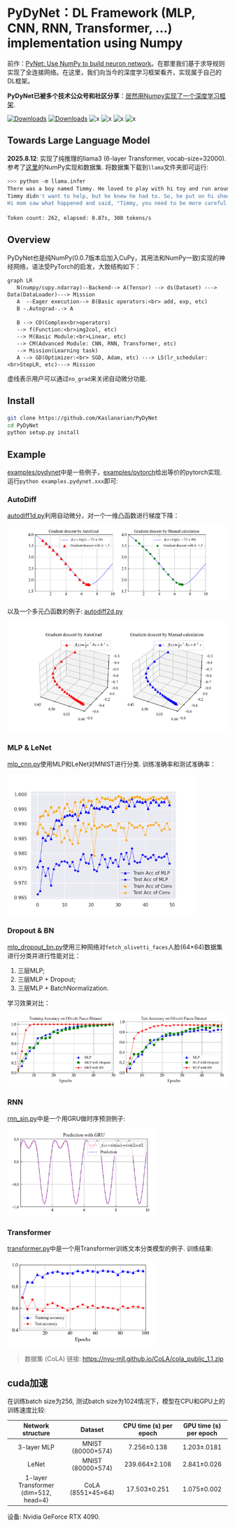 # PyDyNet：DL Framework (MLP, CNN, RNN, Transformer, ...) implementation using Numpy

前作：[PyNet: Use NumPy to build neuron network](https://github.com/Kaslanarian/PyNet)。在那里我们基于求导规则实现了全连接网络。在这里，我们向当今的深度学习框架看齐，实现属于自己的DL框架。

**PyDyNet已被多个技术公众号和社区分享**：[居然用Numpy实现了一个深度学习框架](https://segmentfault.com/a/1190000042108301).

[![Downloads](https://pepy.tech/badge/pydynet)](https://pepy.tech/project/pydynet)
[![Downloads](https://static.pepy.tech/personalized-badge/pydynet?period=month&units=international_system&left_color=grey&right_color=orange&left_text=downloads/month)](https://pepy.tech/project/pydynet)
![x](https://img.shields.io/pypi/l/pydynet)
![x](https://img.shields.io/pypi/implementation/numpy)
![x](https://img.shields.io/github/stars/Kaslanarian/PyDyNet?style=social)
![x](https://img.shields.io/github/forks/Kaslanarian/PyDyNet?style=social)

## Towards Large Language Model

**2025.8.12**: 实现了纯推理的llama3 (6-layer Transformer, vocab-size=32000). 参考了[这里](https://github.com/likejazz/llama3.np)的NumPy实现和数据集. 将数据集下载到`llama`文件夹即可运行:

```bash
>>> python -m llama.infer
There was a boy named Timmy. He loved to play with hi toy and run around outside. One day, Timmy' mom asked him to help her with the laundry. Timmy didn't want to help because he wanted to play. But hi mom said, "Timmy, you need to help me. It' important to help out."
Timmy didn't want to help, but he knew he had to. So, he put on hi shoe and went outside to help hi mom. A they were folding the clothe, Timmy saw a big pile of laundry on the floor. He wanted to help, so he started to pick it up. But then, he accidentally knocked over a pile of clothe and they fell on him. Timmy wa okay, but he felt bad.
Hi mom saw what happened and said, "Timmy, you need to be more careful. You could have hurt yourself." Timmy felt bad and said sorry. Hi mom hugged him and said, "It' okay, accident happen. Let' clean up the laundry together." Timmy learned that it' important to be careful and help out when you need it.

Token count: 262, elapsed: 0.87s, 300 tokens/s
```

## Overview

PyDyNet也是纯NumPy(0.0.7版本后加入CuPy，其用法和NumPy一致)实现的神经网络，语法受PyTorch的启发，大致结构如下：

```mermaid
graph LR
   N(numpy/cupy.ndarray)--Backend--> A(Tensor) --> ds(Dataset) ---> Data(DataLoader)---> Mission
   A  --Eager execution--> B(Basic operators:<br> add, exp, etc)
   B -.Autograd-.-> A

   B --> CO(Complex<br>operators)
   --> f(Function:<br>img2col, etc) 
   --> M(Basic Module:<br>Linear, etc)
   --> CM(Advanced Module: CNN, RNN, Transformer, etc)
   --> Mission(Learning task)
   A --> GD(Optimizer:<br> SGD, Adam, etc) ---> LS(lr_scheduler: <br>StepLR, etc)---> Mission
```

虚线表示用户可以通过`no_grad`来关闭自动微分功能.

## Install

```bash
git clone https://github.com/Kaslanarian/PyDyNet
cd PyDyNet
python setup.py install
```

## Example

[examples/pydynet](./examples/pydynet)中是一些例子，[examples/pytorch](./examples/pytorch)给出等价的pytorch实现. 运行`python examples.pydynet.xxx`即可:

### AutoDiff

[autodiff1d.py](examples/pydynet/autodiff1d.py)利用自动微分，对一个一维凸函数进行梯度下降：

<img src="imgs/ad1d.png" alt="ad1" style="zoom:67%;" />

以及一个多元凸函数的例子: [autodiff2d.py](examples/pydynet/autodiff2d.py)

<img src="imgs/ad2d.png" alt="ad2" style="zoom:67%;" />

### MLP & LeNet

[mlp_cnn.py](examples/pydynet/mnist.py)使用MLP和LeNet对MNIST进行分类. 训练准确率和测试准确率：

<img src="imgs/mlp_cnn.png" alt="dnn" style="zoom:67%;" />

### Dropout & BN

[mlp_dropout_bn.py](examples/pydynet/dropout_bn.py)使用三种网络对`fetch_olivetti_faces`人脸(64×64)数据集进行分类并进行性能对比：

1. 三层MLP;
2. 三层MLP + Dropout;
3. 三层MLP + BatchNormalization.

学习效果对比：

<img src="imgs/dropout_bn.png" alt="cnn" style="zoom:67%;" />

### RNN

[rnn_sin.py](examples/pydynet/ts_prediction.py)中是一个用GRU做时序预测例子:

<img src="imgs/rnn.png" alt="RNN" style="zoom:67%;" />

### Transformer

[transformer.py](examples/pydynet/transformer.py)中是一个用Transformer训练文本分类模型的例子. 训练结果:

<img src="imgs/transformer.png" alt="transformer" style="zoom:67%;" />

> 数据集 (CoLA) 链接: <https://nyu-mll.github.io/CoLA/cola_public_1.1.zip>

## cuda加速

在训练batch size为256, 测试batch size为1024情况下，模型在CPU和GPU上的训练速度比较:

|      Network structure         |      Dataset      | CPU time (s) per epoch | GPU time (s) per epoch |
| :-----------------: | :---------------: | :--------------------: | :--------------------: |
|    3-layer MLP     | MNIST (80000×574) |      7.256±0.138      |       1.203±.0181       |
|        LeNet        | MNIST (80000×574) |     239.664±2.108      |      2.841±0.026      |
| 1-layer Transformer (dim=512, head=4) | CoLA (8551×45×64) |      17.503±0.251      |      1.075±0.002       |

设备: Nvidia GeForce RTX 4090.
